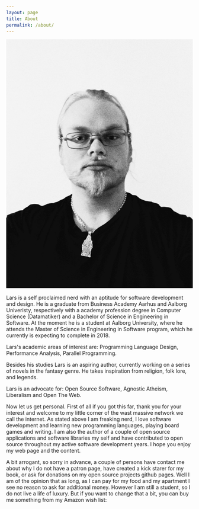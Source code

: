 ```yaml
---
layout: page
title: About
permalink: /about/
---
```


<div class="one_fourth_width float_left">
<img class="profile_img" src="/assets/images/me.jpg" /> <br />

</div>
<div class="three_fourth_width float_right">
<p>
    Lars is a self proclaimed nerd with an aptitude for software development and design. He is a graduate
    from Business Academy Aarhus and Aalborg Univeristy, respectively with a academy profession degree in
    Computer Science (Datamatiker) and a Bachelor of Science in Engineering in Software. At the moment
    he is a student at Aalborg University, where he attends the Master of Science in Engineering in Software
    program, which he currently is expecting to complete in 2018.
</p>
<p>
    Lars's academic areas of interest are: Programming Language Design, Performance Analysis,
    Parallel Programming.
</p>
<p>
    Besides his studies Lars is an aspiring author, currently working on a series of novels in the fantasy
    genre. He takes inspiration from religion, folk lore, and legends.
</p>
</div>
<div class="clear_both"></div>
<div>
    <p>
        Lars is an advocate for: Open Source Software, Agnostic Atheism, Liberalism and Open The Web.
    </p>
    <p>
    Now let us get personal. First of all if you got this far, thank you for your interest and welcome
    to my little corner of the wast massive network we call the internet. As stated above I am freaking
    nerd, I love software development and learning new programming languages, playing board games and
    writing. I am also the author of a couple of open source applications and software libraries my self
    and have contributed to open source throughout my active software development years. I hope you enjoy
    my web page and the content.
    </p>
    <p>
    A bit arrogant, so sorry in advance, a couple of persons have contact me about why I do not have a patron
    page, have created a kick starer for my book, or ask for donations on my open source projects github pages.
    Well I am of the opinion that as long, as I can pay for my food and my apartment I see no reason to ask for
    additional money. However I am still a student, so I do not live a life of luxury. But if you want to change
    that a bit, you can buy me something from my Amazon wish list: <a class="fa fa-amazon" href="http://www.amazon.co.uk/registry/wishlist/3FZQ1T6OPVM1D"></a>
    </p>
</div>

<!-- This is the base Jekyll theme. You can find out more info about customizing your Jekyll theme, as well as basic Jekyll usage documentation at [jekyllrb.com](http://jekyllrb.com/) -->

<!-- You can find the source code for the Jekyll new theme at: -->
<!-- {% include icon-github.html username="jglovier" %} / -->
<!-- [jekyll-new](https://github.com/jglovier/jekyll-new) -->

<!-- You can find the source code for Jekyll at -->
<!-- {% include icon-github.html username="jekyll" %} / -->
<!-- [jekyll](https://github.com/jekyll/jekyll) -->
